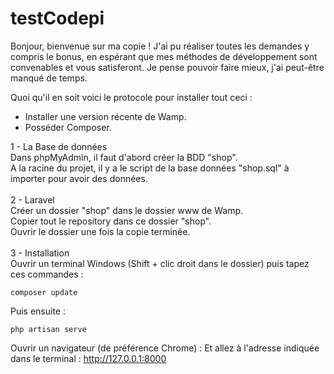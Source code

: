# testCodepi
Bonjour, bienvenue sur ma copie !
J'ai pu réaliser toutes les demandes y compris le bonus, en espérant que mes méthodes de développement sont convenables et vous satisferont.
Je pense pouvoir faire mieux, j'ai peut-être manqué de temps.

Quoi qu'il en soit voici le protocole pour installer tout ceci :  
  
- Installer une version récente de Wamp.  
- Posséder Composer.  

1 - La Base de données<br/>
Dans phpMyAdmin, il faut d'abord créer la BDD "shop". <br/>
A la racine du projet, il y a le script de la base données "shop.sql" à importer pour avoir des données.   
<br/>
2 - Laravel<br/>
Créer un dossier "shop" dans le dossier www de Wamp.<br/>
Copier tout le repository dans ce dossier "shop".<br/>
Ouvrir le dossier une fois la copie terminée.<br/>
<br/>
3 - Installation<br/>
Ouvrir un terminal Windows (Shift + clic droit dans le dossier) puis tapez ces commandes :
```
composer update
```
Puis ensuite : 
```
php artisan serve
```
Ouvrir un navigateur (de préférence Chrome) :
Et allez à l'adresse indiquée dans le terminal : http://127.0.0.1:8000
